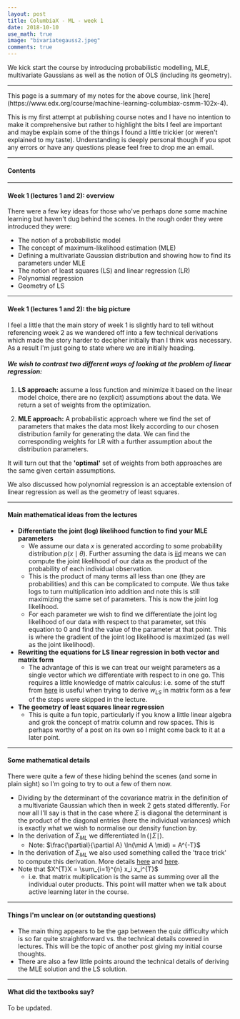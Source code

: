 ```yaml
---
layout: post
title: ColumbiaX - ML - week 1
date: 2018-10-10
use_math: true
image: "bivariategauss2.jpeg"
comments: true
---
```

We kick start the course by introducing probabilistic modelling, MLE, multivariate Gaussians as well as the notion of OLS (including its geometry).

<!--more-->
<hr class="with-margin">
This page is a summary of my notes for the above course, link [here](https://www.edx.org/course/machine-learning-columbiax-csmm-102x-4).

This is my first attempt at publishing course notes and I have no intention to make it comprehensive but rather to highlight the bits I feel are important and maybe explain some of the things I found a little trickier (or weren't explained to my taste). Understanding is deeply personal though if you spot any errors or have any questions please feel free to drop me an email.
<hr class="with-margin">
<div class="list-of-contents">
  <h4>Contents</h4>
  <ul></ul>
</div>

<hr class="with-margin">
<h4 class="header" id="intro">Week 1 (lectures 1 and 2): overview</h4>

There were a few key ideas for those who've perhaps done some machine learning but haven't dug behind the scenes. In the rough order they were introduced they were:

* The notion of a probabilistic model
* The concept of maximum-likelihood estimation (MLE)
* Defining a multivariate Gaussian distribution and showing how to find its parameters under MLE
* The notion of least squares (LS) and linear regression (LR)
* Polynomial regression
* Geometry of LS

<hr class="with-margin">
<h4 class="header" id="big">Week 1 (lectures 1 and 2): the big picture</h4>

I feel a little that the main story of week 1 is slightly hard to tell without referencing week 2 as we wandered off into a few technical derivations which made the story harder to decipher initially than I think was necessary. As a result I'm just going to state where we are initially heading.

##### We wish to contrast two different ways of looking at the problem of linear regression:

1. **LS approach:** assume a loss function and minimize it based on the linear model choice, there are no (explicit) assumptions about the data. We return a set of weights from the optimization.

2. **MLE approach:** A probabilistic approach where we find the set of parameters that makes the data most likely according to our chosen distribution family for generating the data. We can find the corresponding weights for LR with a further assumption about the distribution parameters.

It will turn out that the **'optimal'** set of weights from both approaches are the same given certain assumptions.

We also discussed how polynomial regression is an acceptable extension of linear regression as well as the geometry of least squares.

<hr class="with-margin">
<h4 class="header" id="math">Main mathematical ideas from the lectures</h4>

* **Differentiate the joint (log) likelihood function to find your MLE parameters**
  * We assume our data $x$ is generated according to some probability distribution $p(x \mid \theta)$. Further assuming the data is [iid](https://en.wikipedia.org/wiki/Independent_and_identically_distributed_random_variables) means we can compute the joint likelihood of our data as the product of the probability of each individual observation.
  * This is the product of many terms all less than one (they are probabilities) and this can be complicated to compute. We thus take logs to turn multiplication into addition and note this is still maximizing the same set of parameters. This is now the joint log likelihood.
  * For each parameter we wish to find we differentiate the joint log likelihood of our data with respect to that parameter, set this equation to 0 and find the value of the parameter at that point. This is where the gradient of the joint log likelihood is maximized (as well as the joint likelihood).
* **Rewriting the equations for LS linear regression in both vector and matrix form**
  * The advantage of this is we can treat our weight parameters as a single vector which we differentiate with respect to in one go. This requires a little knowledge of matrix calculus: i.e. some of the stuff from [here](https://en.wikipedia.org/wiki/Matrix_calculus) is useful when trying to derive $w_{LS}$ in matrix form as a few of the steps were skipped in the lecture.
* **The geometry of least squares linear regression**
  * This is quite a fun topic, particularly if you know a little linear algebra and grok the concept of matrix column and row spaces. This is perhaps worthy of a post on its own so I might come back to it at a later point.

<hr class="with-margin">
<h4 class="header" id="details">Some mathematical details</h4>

There were quite a few of these hiding behind the scenes (and some in plain sight) so I'm going to try to out a few of them now.

* Dividing by the determinant of the covariance matrix in the definition of a multivariate Gaussian which then in week 2 gets stated differently. For now all I'll say is that in the case where $\Sigma$ is diagonal the determinant is the product of the diagonal entries (here the individual variances) which is exactly what we wish to normalise our density function by.
* In the derivation of $\Sigma_{ML}$ we differentiated $\ln(\mid\Sigma\mid)$.   
  * Note: $\frac{\partial}{\partial A} \ln(\mid A \mid) = A^{-T}$
* In the derivation of $\Sigma_{ML}$ we also used something called the 'trace trick' to compute this derivation. More details [here](https://people.eecs.berkeley.edu/~jordan/courses/260-spring10/other-readings/chapter13.pdf) and [here](http://nonconditional.com/2012/06/the-trace-trick-for-gaussian-log-likelihood/).
* Note that $X^{T}X = \sum_{i=1}^{n} x_i x_i^{T}$
  * i.e. that matrix multiplication is the same as summing over all the individual outer products. This point will matter when we talk about active learning later in the course.

<hr class="with-margin">
<h4 class="header" id="sec3">Things I'm unclear on (or outstanding questions)</h4>

* The main thing appears to be the gap between the quiz difficulty which is so far quite straightforward vs. the technical details covered in lectures. This will be the topic of another post giving my initial course thoughts.
* There are also a few little points around the technical details of deriving the MLE solution and the LS solution.

<hr class="with-margin">
<h4 class="header" id="sec4">What did the textbooks say?</h4>


To be updated.
